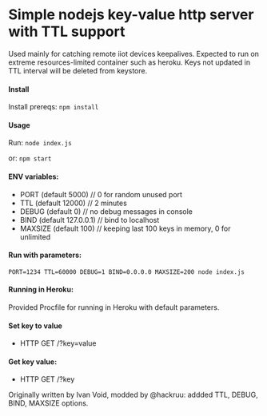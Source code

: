 # Simple nodejs key-value http server with TTL support
Used mainly for catching remote iiot devices keepalives.
Expected to run on extreme resources-limited container such as heroku.
Keys not updated in TTL interval will be deleted from keystore.

#### Install
Install prereqs:
```npm install```
#### Usage
Run:
```node index.js```

or:
```npm start```

#### ENV variables:
* PORT (default 5000) // 0 for random unused port
* TTL (default 12000) // 2 minutes
* DEBUG (default 0) // no debug messages in console
* BIND (default 127.0.0.1) // bind to localhost
* MAXSIZE (default 100) // keeping last 100 keys in memory, 0 for unlimited

#### Run with parameters:
```PORT=1234 TTL=60000 DEBUG=1 BIND=0.0.0.0 MAXSIZE=200 node index.js```

#### Running in Heroku:
Provided Procfile for running in Heroku with default parameters.

#### Set key to value
* HTTP GET /?key=value
#### Get key value:
* HTTP GET /?key

Originally written by Ivan Void, modded by @hackruu:
addded TTL, DEBUG, BIND, MAXSIZE options.
